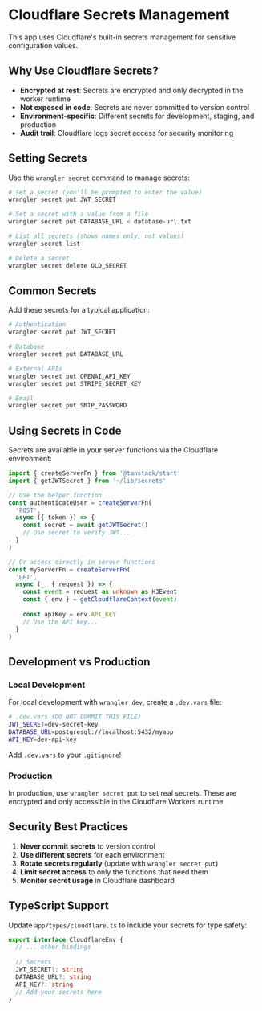 # Cloudflare Secrets Management

This app uses Cloudflare's built-in secrets management for sensitive configuration values.

## Why Use Cloudflare Secrets?

- **Encrypted at rest**: Secrets are encrypted and only decrypted in the worker runtime
- **Not exposed in code**: Secrets are never committed to version control
- **Environment-specific**: Different secrets for development, staging, and production
- **Audit trail**: Cloudflare logs secret access for security monitoring

## Setting Secrets

Use the `wrangler secret` command to manage secrets:

```bash
# Set a secret (you'll be prompted to enter the value)
wrangler secret put JWT_SECRET

# Set a secret with a value from a file
wrangler secret put DATABASE_URL < database-url.txt

# List all secrets (shows names only, not values)
wrangler secret list

# Delete a secret
wrangler secret delete OLD_SECRET
```

## Common Secrets

Add these secrets for a typical application:

```bash
# Authentication
wrangler secret put JWT_SECRET

# Database
wrangler secret put DATABASE_URL

# External APIs
wrangler secret put OPENAI_API_KEY
wrangler secret put STRIPE_SECRET_KEY

# Email
wrangler secret put SMTP_PASSWORD
```

## Using Secrets in Code

Secrets are available in your server functions via the Cloudflare environment:

```typescript
import { createServerFn } from '@tanstack/start'
import { getJWTSecret } from '~/lib/secrets'

// Use the helper function
const authenticateUser = createServerFn(
  'POST',
  async ({ token }) => {
    const secret = await getJWTSecret()
    // Use secret to verify JWT...
  }
)

// Or access directly in server functions
const myServerFn = createServerFn(
  'GET',
  async (_, { request }) => {
    const event = request as unknown as H3Event
    const { env } = getCloudflareContext(event)
    
    const apiKey = env.API_KEY
    // Use the API key...
  }
)
```

## Development vs Production

### Local Development

For local development with `wrangler dev`, create a `.dev.vars` file:

```bash
# .dev.vars (DO NOT COMMIT THIS FILE)
JWT_SECRET=dev-secret-key
DATABASE_URL=postgresql://localhost:5432/myapp
API_KEY=dev-api-key
```

Add `.dev.vars` to your `.gitignore`!

### Production

In production, use `wrangler secret put` to set real secrets. These are encrypted and only accessible in the Cloudflare Workers runtime.

## Security Best Practices

1. **Never commit secrets** to version control
2. **Use different secrets** for each environment
3. **Rotate secrets regularly** (update with `wrangler secret put`)
4. **Limit secret access** to only the functions that need them
5. **Monitor secret usage** in Cloudflare dashboard

## TypeScript Support

Update `app/types/cloudflare.ts` to include your secrets for type safety:

```typescript
export interface CloudflareEnv {
  // ... other bindings
  
  // Secrets
  JWT_SECRET?: string
  DATABASE_URL?: string
  API_KEY?: string
  // Add your secrets here
}
```
